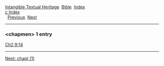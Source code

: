 [Intangible Textual Heritage](../../index)  [Bible](../index) 
[Index](index)   
[c Index](_c_)  
  [Previous](c02041)  [Next](c02043) 

------------------------------------------------------------------------

### &lt;chapmen&gt; 1 entry

[Ch2 9:14](../kjv/ch2009.htm#014)  

------------------------------------------------------------------------

[Next: chapt (1)](c02043)
